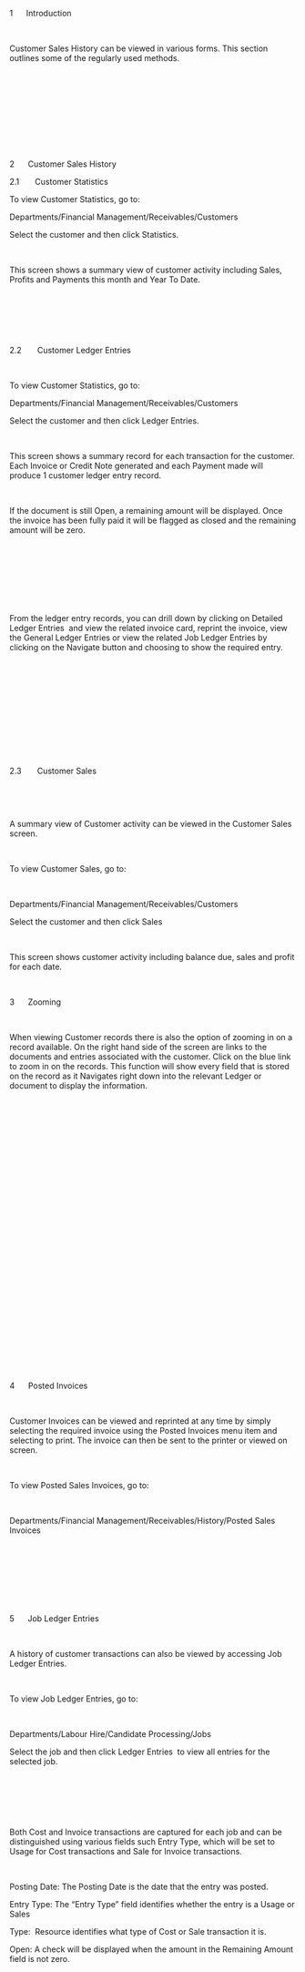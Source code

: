 

1     
Introduction

 

Customer Sales History can be
viewed in various forms. This section outlines some of the regularly used
methods.

 

 

 

 

 

2     
Customer Sales History

2.1      
Customer Statistics

To view Customer Statistics, go to:

Departments/Financial
Management/Receivables/Customers

Select the customer and then click Statistics. 

 

This screen shows a summary view of
customer activity including Sales, Profits and Payments this month and Year To
Date.

 



 

 

2.2      
Customer Ledger Entries

 

To view Customer Statistics, go to:

Departments/Financial
Management/Receivables/Customers

Select the customer and then click Ledger Entries. 

 

This screen shows a summary record for each transaction
for the customer. Each Invoice or Credit Note generated and each Payment made will
produce 1 customer ledger entry record.

 

If the document is still Open, a remaining amount will
be displayed. Once the invoice has been fully paid it will be flagged as closed
and the remaining amount will be zero.

 



 

 

 

From the ledger entry records, you can drill down by
clicking on Detailed Ledger
Entries  and view the related invoice card, reprint
the invoice, view the General Ledger Entries or view the related Job Ledger
Entries by clicking on the Navigate button and choosing to
show the required entry.

 

 

 



 



 

 

2.3      
Customer Sales

 

 

A summary view of Customer activity can be viewed in the
Customer Sales screen.

 

To view Customer Sales, go to:

 

Departments/Financial
Management/Receivables/Customers

Select the customer and then click Sales 

 

This screen shows customer activity including balance due,
sales and profit for each date.

 



3     
Zooming

 

When viewing Customer records there is
also the option of zooming in on a record available. On the right hand side of
the screen are links to the documents and entries associated with the customer.
Click on the blue link to
zoom in on the records. This function will show every field that is stored on
the record as it Navigates right down into the relevant Ledger or document to
display the information.

 

 

 

 

 

 

 

 

 

 

 

 

 

 

 

 

4     
Posted Invoices

 

Customer Invoices can be viewed and
reprinted at any time by simply selecting the required invoice using the Posted
Invoices menu item and selecting to print. The invoice can then be sent to the
printer or viewed on screen.

 

To view Posted Sales Invoices, go to:

 

Departments/Financial
Management/Receivables/History/Posted Sales Invoices

 

 



 

 

5     
Job Ledger Entries

 

A history of customer transactions can also be viewed by
accessing Job Ledger Entries. 

 

To view Job Ledger Entries, go to:

 

Departments/Labour Hire/Candidate
Processing/Jobs

Select the job and then click Ledger Entries  to view all entries for the selected job. 

 

 



 

Both Cost and Invoice transactions
are captured for each job and can be distinguished using various fields such Entry
Type, which will be set to Usage for Cost transactions and Sale for Invoice
transactions.



 

Posting Date: The Posting
Date is the date that the entry was posted.

Entry Type: The “Entry Type”
field identifies whether the entry is a Usage or Sales

Type:  Resource identifies what type of Cost or
Sale transaction it is.  

Open: A check will be
displayed when the amount in the Remaining Amount field is not zero.

 

 

 

 

 

 

